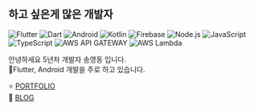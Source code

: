 ## 하고 싶은게 많은 개발자


 ![Flutter](https://img.shields.io/badge/Flutter-blue?logo=flutter&logoColor=white&style=flat) ![Dart](https://img.shields.io/badge/Dart-white?logo=dart&logoColor=blue&style=flat) ![Android](https://img.shields.io/badge/Android-green?logo=android&logoColor=white&style=flat) ![Kotlin](https://img.shields.io/badge/kotlin-purple?logo=kotlin&logoColor=white&style=flat) ![Firebase](https://img.shields.io/badge/firebase-yellow?logo=firebase&logoColor=white&style=flat)  ![Node.js](https://img.shields.io/badge/Node.js-green?logo=node.js&logoColor=white&style=flat) ![JavaScript](https://img.shields.io/badge/JavaScript-yellow?logo=javascript&logoColor=white&style=flat) ![TypeScript](https://img.shields.io/badge/TypeScript-blue?logo=typescript&logoColor=white&style=flat) ![AWS API GATEWAY](https://img.shields.io/badge/aws%20api%20gateway-lightgrey?logo=amazonapigateway&logoColor=white&style=flat) ![AWS Lambda](https://img.shields.io/badge/aws%20lambda-blueviolet?logo=awslambda&logoColor=white&style=flat)

안녕하세요 5년차 개발자 송영동 입니다.
</br>
Flutter, Android 개발을 주로 하고 있습니다.

⭐️ [PORTFOLIO](https://massive-notify-d2b.notion.site/35c9e9efa5f34ed5957bc70d9985e387)
</br>
🌈 [BLOG](https://yd-developer.tistory.com/)



